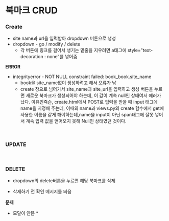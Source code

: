 # 북마크 CRUD

### Create

* site name과 url을 입력받아 dropdown 버튼으로 생성
* dropdown - go / modify / delete
  * 각 버튼에 링크를 걸어서 생기는 밑줄을 지우려면  a태그에 style="text-decoration : none"를 넣어줌

**ERROR**

* integrityerror - NOT NULL constraint failed: book_book.site_name
  * book을 site_name없이 생성하려고 해서 오류가 남
  * create 창으로 넘어가서 site_name과 site_url을 입력하고 생성 버튼을 누르면 새로운 북마크가 생성되어야 하는데, 이 값이 계속 null인 상태여서 에러가 났다. 이유인즉슨, create.html에서 POST로 입력을 받을 때 input 태그에 name을 지정해 주는데, 이때의 name과 views.py의 create 함수에서 get에 사용한 이름을 같게 해야하는데,name을 input이 아닌 span태그에 잘못 넣어서 계속 입력 값을 얻어오지 못해 Null인 상태였던 것이다.

</br>

### UPDATE





</br>

### DELETE

* dropdown의 delete버튼을 누르면 해당 북마크를 삭제

* 삭제하기 전 확인 메시지를 띄움




**문제**

* 모달이 안뜸
  * 

